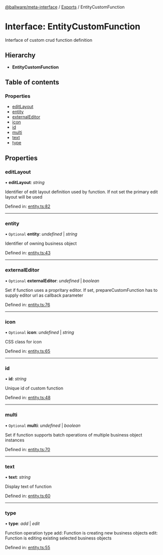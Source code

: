 [@ballware/meta-interface](../README.md) / [Exports](../modules.md) / EntityCustomFunction

# Interface: EntityCustomFunction

Interface of custom crud function definition

## Hierarchy

* **EntityCustomFunction**

## Table of contents

### Properties

- [editLayout](entitycustomfunction.md#editlayout)
- [entity](entitycustomfunction.md#entity)
- [externalEditor](entitycustomfunction.md#externaleditor)
- [icon](entitycustomfunction.md#icon)
- [id](entitycustomfunction.md#id)
- [multi](entitycustomfunction.md#multi)
- [text](entitycustomfunction.md#text)
- [type](entitycustomfunction.md#type)

## Properties

### editLayout

• **editLayout**: *string*

Identifier of edit layout definition used by function.
If not set the primary edit layout will be used

Defined in: [entity.ts:82](https://github.com/frankball/ballware-meta-interface/blob/6b9dc3f/src/entity.ts#L82)

___

### entity

• `Optional` **entity**: *undefined* \| *string*

Identifier of owning business object

Defined in: [entity.ts:43](https://github.com/frankball/ballware-meta-interface/blob/6b9dc3f/src/entity.ts#L43)

___

### externalEditor

• `Optional` **externalEditor**: *undefined* \| *boolean*

Set if function uses a propritary editor.
If set, prepareCustomFunction has to supply editor url as callback parameter

Defined in: [entity.ts:76](https://github.com/frankball/ballware-meta-interface/blob/6b9dc3f/src/entity.ts#L76)

___

### icon

• `Optional` **icon**: *undefined* \| *string*

CSS class for icon

Defined in: [entity.ts:65](https://github.com/frankball/ballware-meta-interface/blob/6b9dc3f/src/entity.ts#L65)

___

### id

• **id**: *string*

Unique id of custom function

Defined in: [entity.ts:48](https://github.com/frankball/ballware-meta-interface/blob/6b9dc3f/src/entity.ts#L48)

___

### multi

• `Optional` **multi**: *undefined* \| *boolean*

Set if function supports batch operations of multiple business object instances

Defined in: [entity.ts:70](https://github.com/frankball/ballware-meta-interface/blob/6b9dc3f/src/entity.ts#L70)

___

### text

• **text**: *string*

Display text of function

Defined in: [entity.ts:60](https://github.com/frankball/ballware-meta-interface/blob/6b9dc3f/src/entity.ts#L60)

___

### type

• **type**: *add* \| *edit*

Function operation type
add: Function is creating new business objects
edit: Function is editing existing selected business objects

Defined in: [entity.ts:55](https://github.com/frankball/ballware-meta-interface/blob/6b9dc3f/src/entity.ts#L55)
